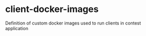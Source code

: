# client-docker-images
Definition of custom docker images used to run clients in contest application
